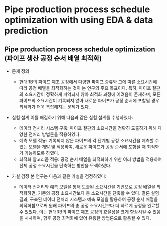 # Pipe production process schedule optimization with using EDA & data prediction

## Pipe production process schedule optimization (파이프 생산 공정 순서 배열 최적화)
- 문제 정의
  
    - 현대RB의 파이프 제조 공정에서 다양한 파이프 종류와 그에 따른 소요시간에 따라 공정 배열을 최적화하는 것이 본 연구의 주요 목표이다. 특히, 파이프 철판의 소요시간이 정확하게 파악되지 않아 최적화 과정에 어려움이 존재하며, 모든 파이프의 소요시간이 기록되지 않아 새로운 파이프가 공정 순서에 포함될 경우 최적화가 더욱 복잡해지는 문제가 있다.

- 실험 설계 이를 해결하기 위해 다음과 같은 실험 설계를 수행하였다:

  - 데이터 전처리 시스템 구축: 파이프 철판의 소요시간을 정확히 도출하기 위해 다양한 전처리 방법론을 적용하였다.
  - 예측 모델 적용: 기록되지 않은 파이프의 각 단계별 공정 소요시간을 예측할 수 있는 모델을 개발 및 적용하여, 새로운 파이프가 공정 순서에 포함될 때 최적화가 가능하도록 하였다.
  - 최적화 알고리즘 적용: 공정 순서 배열을 최적화하기 위한 여러 방법을 적용하여 전체 공정 소요시간을 단축하는 방안을 모색하였다.

- 가설 검정 본 연구는 다음과 같은 가설을 검정하였다:

  - 데이터 전처리와 예측 모델을 통해 도출된 소요시간을 기반으로 공정 배열을 최적화하면, 기존의 공정 소요시간보다 총 소요시간을 단축할 수 있다.
결론 실험 결과, 구축된 데이터 전처리 시스템과 예측 모델을 활용하여 공정 순서 배열을 최적화함으로써 원래 파이프의 총 공정 소요시간보다 더 빠르게 공정을 완료할 수 있었다. 이는 현대RB의 파이프 제조 공정의 효율성을 크게 향상시킬 수 있음을 시사하며, 향후 공정 최적화에 있어 유용한 방법론으로 활용될 수 있다.
